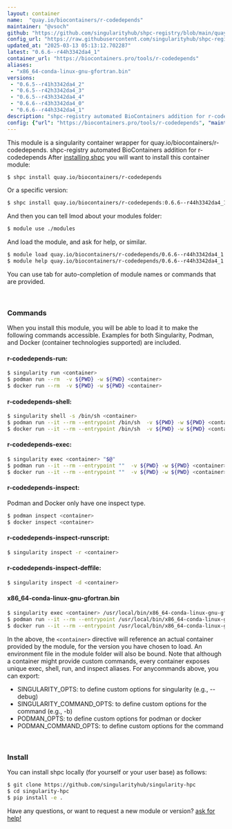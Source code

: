 ```yaml
---
layout: container
name:  "quay.io/biocontainers/r-codedepends"
maintainer: "@vsoch"
github: "https://github.com/singularityhub/shpc-registry/blob/main/quay.io/biocontainers/r-codedepends/container.yaml"
config_url: "https://raw.githubusercontent.com/singularityhub/shpc-registry/main/quay.io/biocontainers/r-codedepends/container.yaml"
updated_at: "2025-03-13 05:13:12.702287"
latest: "0.6.6--r44h3342da4_1"
container_url: "https://biocontainers.pro/tools/r-codedepends"
aliases:
 - "x86_64-conda-linux-gnu-gfortran.bin"
versions:
 - "0.6.5--r41h3342da4_2"
 - "0.6.5--r42h3342da4_3"
 - "0.6.5--r43h3342da4_4"
 - "0.6.6--r43h3342da4_0"
 - "0.6.6--r44h3342da4_1"
description: "shpc-registry automated BioContainers addition for r-codedepends"
config: {"url": "https://biocontainers.pro/tools/r-codedepends", "maintainer": "@vsoch", "description": "shpc-registry automated BioContainers addition for r-codedepends", "latest": {"0.6.6--r44h3342da4_1": "sha256:40e18f728cff968d9d1b9d672ba9e7f0143453d2799e55cc9466d7fcc43d9372"}, "tags": {"0.6.5--r41h3342da4_2": "sha256:ed3a17cddd3f3c638dd7df5bb0263f0327ef562c9342ee60f7197b9839def380", "0.6.5--r42h3342da4_3": "sha256:5fce6007fd1f9da8a9e2779b583d8036b254d5f72abc57d675cd20ea1e8bf38d", "0.6.5--r43h3342da4_4": "sha256:40c6b7e7230556e0d34f6fc67dfe5f31822c28f71b82ab293486fa9ce2bd6098", "0.6.6--r43h3342da4_0": "sha256:d3cbef79e56c08d1ad617435bfa9164ecfc0618978d93b50dae8cbcfb79cea47", "0.6.6--r44h3342da4_1": "sha256:40e18f728cff968d9d1b9d672ba9e7f0143453d2799e55cc9466d7fcc43d9372"}, "docker": "quay.io/biocontainers/r-codedepends", "aliases": {"x86_64-conda-linux-gnu-gfortran.bin": "/usr/local/bin/x86_64-conda-linux-gnu-gfortran.bin"}}
---
```


This module is a singularity container wrapper for quay.io/biocontainers/r-codedepends.
shpc-registry automated BioContainers addition for r-codedepends
After [installing shpc](#install) you will want to install this container module:


```bash
$ shpc install quay.io/biocontainers/r-codedepends
```

Or a specific version:

```bash
$ shpc install quay.io/biocontainers/r-codedepends:0.6.6--r44h3342da4_1
```

And then you can tell lmod about your modules folder:

```bash
$ module use ./modules
```

And load the module, and ask for help, or similar.

```bash
$ module load quay.io/biocontainers/r-codedepends/0.6.6--r44h3342da4_1
$ module help quay.io/biocontainers/r-codedepends/0.6.6--r44h3342da4_1
```

You can use tab for auto-completion of module names or commands that are provided.

<br>

### Commands

When you install this module, you will be able to load it to make the following commands accessible.
Examples for both Singularity, Podman, and Docker (container technologies supported) are included.

#### r-codedepends-run:

```bash
$ singularity run <container>
$ podman run --rm  -v ${PWD} -w ${PWD} <container>
$ docker run --rm  -v ${PWD} -w ${PWD} <container>
```

#### r-codedepends-shell:

```bash
$ singularity shell -s /bin/sh <container>
$ podman run --it --rm --entrypoint /bin/sh  -v ${PWD} -w ${PWD} <container>
$ docker run --it --rm --entrypoint /bin/sh  -v ${PWD} -w ${PWD} <container>
```

#### r-codedepends-exec:

```bash
$ singularity exec <container> "$@"
$ podman run --it --rm --entrypoint ""  -v ${PWD} -w ${PWD} <container> "$@"
$ docker run --it --rm --entrypoint ""  -v ${PWD} -w ${PWD} <container> "$@"
```

#### r-codedepends-inspect:

Podman and Docker only have one inspect type.

```bash
$ podman inspect <container>
$ docker inspect <container>
```

#### r-codedepends-inspect-runscript:

```bash
$ singularity inspect -r <container>
```

#### r-codedepends-inspect-deffile:

```bash
$ singularity inspect -d <container>
```


#### x86_64-conda-linux-gnu-gfortran.bin

```bash
$ singularity exec <container> /usr/local/bin/x86_64-conda-linux-gnu-gfortran.bin
$ podman run --it --rm --entrypoint /usr/local/bin/x86_64-conda-linux-gnu-gfortran.bin   -v ${PWD} -w ${PWD} <container> -c " $@"
$ docker run --it --rm --entrypoint /usr/local/bin/x86_64-conda-linux-gnu-gfortran.bin   -v ${PWD} -w ${PWD} <container> -c " $@"
```



In the above, the `<container>` directive will reference an actual container provided
by the module, for the version you have chosen to load. An environment file in the
module folder will also be bound. Note that although a container
might provide custom commands, every container exposes unique exec, shell, run, and
inspect aliases. For anycommands above, you can export:

 - SINGULARITY_OPTS: to define custom options for singularity (e.g., --debug)
 - SINGULARITY_COMMAND_OPTS: to define custom options for the command (e.g., -b)
 - PODMAN_OPTS: to define custom options for podman or docker
 - PODMAN_COMMAND_OPTS: to define custom options for the command

<br>

### Install

You can install shpc locally (for yourself or your user base) as follows:

```bash
$ git clone https://github.com/singularityhub/singularity-hpc
$ cd singularity-hpc
$ pip install -e .
```

Have any questions, or want to request a new module or version? [ask for help!](https://github.com/singularityhub/singularity-hpc/issues)